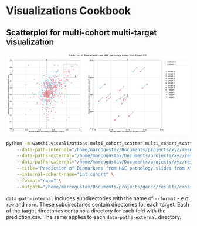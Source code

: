 # Visualizations Cookbook

## Scatterplot for multi-cohort multi-target visualization

![Example for a multi-target experiment with two external cohorts](wanshi/visualizations/assets/multicohort-multitarget-plot.png)

```sh
python -m wanshi.visualizations.multi_cohort_scatter.multi_cohort_scatter \
    --data-path-internal="/home/marcogustav/Documents/projects/xyz/results/crossval" \
    --data-paths-external="/home/marcogustav/Documents/projects/xyz/results/deploy/ext_cohort_1" \
    --data-paths-external="/home/marcogustav/Documents/projects/xyz/results/deploy/ext_cohort_2" \
    --title="Prediction of Biomarkers from H&E pathology slides from XYZ" \
    --internal-cohort-name="int_cohort" \
    --format="norm" \
    --outpath="/home/marcogustav/Documents/projects/gecco/results/crossval/figures/" 
```

`data-path-internal` includes subdirectories with the name of `--format` - e.g. `raw` and `norm`. These subdirectories contain directories for each target. Each of the target directories contains a directory for each fold with the prediction.csv.
The same applies to each `data-paths-external` directory.
